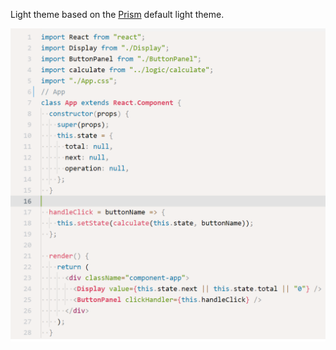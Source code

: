 Light theme based on the [Prism](https://prismjs.com/) default light theme.

![react example](./img/react_example.png)